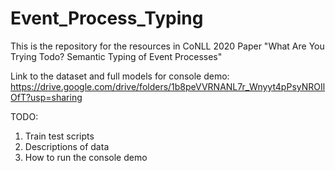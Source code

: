 # Event_Process_Typing
This is the repository for the resources in CoNLL 2020 Paper "What Are You Trying Todo? Semantic Typing of Event Processes"



Link to the dataset and full models for console demo: https://drive.google.com/drive/folders/1b8peVVRNANL7r_Wnyyt4pPsyNROIlOfT?usp=sharing


TODO:

1. Train test scripts
2. Descriptions of data
3. How to run the console demo
